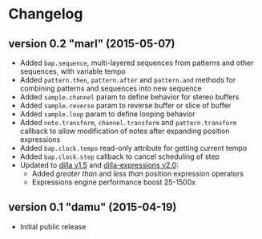 # Changelog

## version 0.2 "marl" (2015-05-07)

- Added ```bap.sequence```, multi-layered sequences from patterns and other sequences, with variable tempo
- Added ```pattern.then```, ```pattern.after``` and ```pattern.and``` methods for combining patterns and sequences into new sequence
- Added ```sample.channel``` param to define behavior for stereo buffers
- Added ```sample.reverse``` param to reverse buffer or slice of buffer
- Added ```sample.loop``` param to define looping behavior
- Added ```note.transform```, ```channel.transform``` and ```pattern.transform``` callback to allow modification of notes after expanding position expressions
- Added ```bap.clock.tempo``` read-only attribute for getting current tempo
- Added ```bap.clock.step``` callback to cancel scheduling of step
- Updated to [dilla v1.5](https://www.npmjs.com/package/dilla) and [dilla-expressions v2.0](https://www.npmjs.com/package/dilla-expressions):
  - Added *greater than* and *less than* position expression operators
  - Expressions engine performance boost 25-1500x

## version 0.1 "damu" (2015-04-19)

- Initial public release

